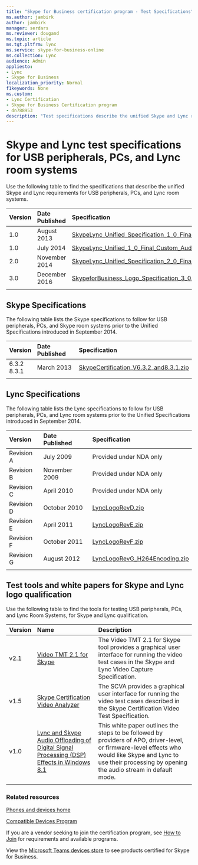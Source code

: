 ```yaml
---
title: "Skype for Business certification program - Test Specifications"
ms.author: jambirk
author: jambirk
manager: serdars
ms.reviewer: dougand
ms.topic: article
ms.tgt.pltfrm: lync
ms.service: skype-for-business-online
ms.collection: Lync
audience: Admin
appliesto:
- Lync
- Skype for Business
localization_priority: Normal
f1keywords: None
ms.custom:
- Lync Certification
- Skype for Business Certification program
- dn788953
description: "Test specifications describe the unified Skype and Lync requirements for USB peripherals, PCs, and Lync room systems, plus links to test tools and white papers."
---
```



# Skype and Lync test specifications for USB peripherals, PCs, and Lync room systems

Use the following table to find the specifications that describe the unified Skype and Lync requirements for USB peripherals, PCs, and Lync room systems.


|Version  |Date Published  |Specification  |
|:---------|:---------|:---------|
|1.0     |August 2013| [SkypeLync_Unified_Specification_1_0_Final.zip](https://download.microsoft.com/download/0/8/7/087ECA26-58AF-41CA-BD1B-8F12BB85E179/SkypeLync_Unified_Specification_1_0_Final.zip)|
|1.0     |July 2014|[SkypeLync_Unified_1_0_Final_Custom_Audio_Processing.zip](https://download.microsoft.com/download/A/3/E/A3E43918-F8D5-467A-98B1-475F304FC53D/SkypeLync_Unified_1_0_Final_Custom_Audio_Processing.zip)|
|2.0     |November 2014|[SkypeLync_Unified_Specification_2_0_Final.zip](https://download.microsoft.com/download/1/D/0/1D0E0CEB-2B30-4303-B3B2-70E331491FB1/Skype_Lync_Unified_Specifications_V2.zip)|
|3.0 |December 2016 |[SkypeforBusiness_Logo_Specification_3_0.zip](https://download.microsoft.com/download/E/1/0/E108B62D-C15D-4C45-874F-42E785B10B99/SkypeforBusiness_Logo_3_0.zip) |
| | | |


## Skype Specifications
The following table lists the Skype specifications to follow for USB peripherals, PCs, and Skype room systems prior to the Unified Specifications introduced in September 2014.


|Version  |Date Published  |Specification  |
|:---------|:---------|:---------|
|6.3.2<br />8.3.1     |March 2013 | [SkypeCertification_V6.3.2_and8.3.1.zip](https://download.microsoft.com/download/0/8/7/087ECA26-58AF-41CA-BD1B-8F12BB85E179/SkypeCertification_V6.3.2_and8.3.1.zip)        |
|      |         |         |



## Lync Specifications
The following table lists the Lync specifications to follow for USB peripherals, PCs, and Lync room systems prior to the Unified Specifications introduced in September 2014.


|Version  |Date Published  |Specification  |
|:----|:---|:---|
|Revision A |July 2009| Provided under NDA only |
|Revision B |November 2009|Provided under NDA only|
|Revision C |April 2010|Provided under NDA only|
|Revision D |October 2010| [LyncLogoRevD.zip](https://download.microsoft.com/download/3/0/6/306D68D9-6D56-4ECD-A0CD-143431419290/LyncLogoRevD.zip) |
|Revision E     |April 2011|[LyncLogoRevE.zip](https://download.microsoft.com/download/3/0/6/306D68D9-6D56-4ECD-A0CD-143431419290/LyncLogoRevE.zip)|
|Revision F|October 2011|[LyncLogoRevF.zip](https://download.microsoft.com/download/3/0/6/306D68D9-6D56-4ECD-A0CD-143431419290/LyncLogoRevF.zip)|
|Revision G |August 2012|[LyncLogoRevG_H264Encoding.zip](https://download.microsoft.com/download/3/0/6/306D68D9-6D56-4ECD-A0CD-143431419290/LyncLogoRevG_H264Encoding.zip)|
|      |         |         |




## Test tools and white papers for Skype and Lync logo qualification
Use the following table to find the tools for testing USB peripherals, PCs, and Lync Room Systems, for Skype and Lync qualification.</p>

|Version  |Name  |Description  |
|:---------|:---------|:---------|
|v2.1 | [Video TMT 2.1 for Skype](https://www.microsoft.com/download/details.aspx?id=43372) |The Video TMT 2.1 for Skype tool provides a graphical user interface for running the video test cases in the Skype and Lync Video Capture Specification.         |
|v1.5 |[Skype Certification Video Analyzer](https://download.microsoft.com/download/8/3/F/83FE9F88-817B-4663-929F-B7F7F4A9257C/SkypeCertificationVideoAnalyzer.msi) |The SCVA provides a graphical user interface for running the video test cases described in the Skype Certification Video Test Specification.|
|v1.0|[Lync and Skype Audio Offloading of Digital Signal Processing (DSP) Effects in Windows 8.1](https://download.microsoft.com/download/7/C/1/7C1C33EC-748A-477D-B250-6D90A0E0AA08/Lync%20and%20Skype%20Audio%20Offloading%20of%20Digital%20Signal%20Processing%20Effects%20in%20Windows%208-1.pdf) |This white paper outlines the steps to be followed by providers of APO, driver-level, or firmware-level effects who would like Skype and Lync to use their processing by opening the audio stream in default mode.|
|      |         |         |



### Related resources

[Phones and devices home](devices-ip-phones.md)

[Compatible Devices Program](../lync-cert/partner-qualification.md#compatible-devices-program)

If you are a vendor seeking to join the certification program, see [How to Join](how-to-join.md) for requirements and available programs.

View the [Microsoft Teams devices store](https://products.office.com/en-us/microsoft-teams/across-devices/devices) to see products certified for Skype for Business.
